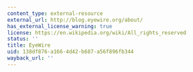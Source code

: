 ```yaml
---
content_type: external-resource
external_url: http://blog.eyewire.org/about/
has_external_license_warning: true
license: https://en.wikipedia.org/wiki/All_rights_reserved
status: ''
title: EyeWire
uid: 138df876-a166-4d42-b687-a56f896fb344
wayback_url: ''
---
```

